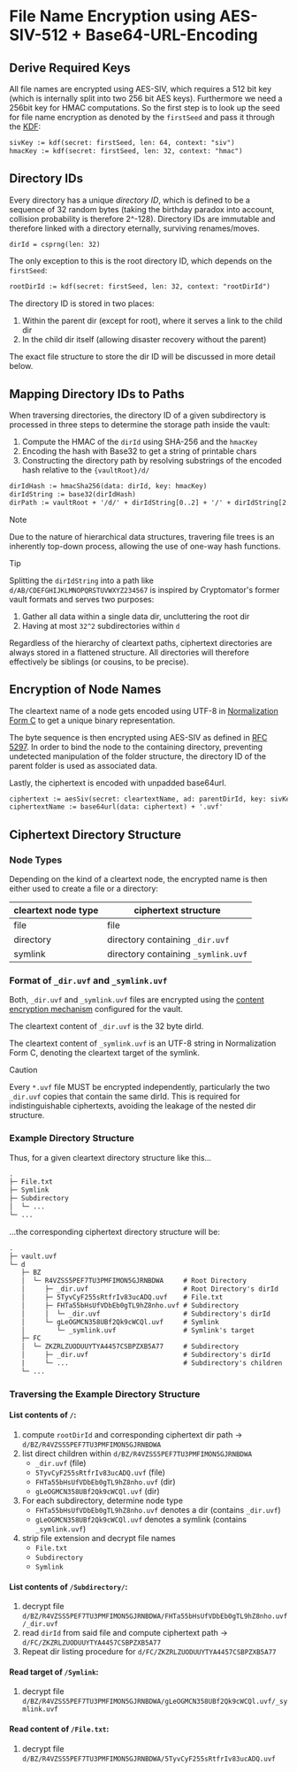 # File Name Encryption using AES-SIV-512 + Base64-URL-Encoding

## Derive Required Keys

All file names are encrypted using AES-SIV, which requires a 512 bit key (which is internally split into two 256 bit AES keys). Furthermore we need a 256bit key for HMAC computations. So the first step is to look up the seed for file name encryption as denoted by the `firstSeed` and pass it through the [KDF](../kdf/README.md):

```txt
sivKey := kdf(secret: firstSeed, len: 64, context: "siv")
hmacKey := kdf(secret: firstSeed, len: 32, context: "hmac")
```

## Directory IDs

Every directory has a unique _directory ID_, which is defined to be a sequence of 32 random bytes (taking the birthday paradox into account, collision probability is therefore 2^-128). Directory IDs are immutable and therefore linked with a directory eternally, surviving renames/moves.

```txt
dirId = csprng(len: 32)
```

The only exception to this is the root directory ID, which depends on the `firstSeed`:

```txt
rootDirId := kdf(secret: firstSeed, len: 32, context: "rootDirId")
```

The directory ID is stored in two places:
1. Within the parent dir (except for root), where it serves a link to the child dir
2. In the child dir itself (allowing disaster recovery without the parent)

The exact file structure to store the dir ID will be discussed in more detail below.

## Mapping Directory IDs to Paths

When traversing directories, the directory ID of a given subdirectory is processed in three steps to determine the storage path inside the vault:

1. Compute the HMAC of the `dirId` using SHA-256 and the `hmacKey`
1. Encoding the hash with Base32 to get a string of printable chars
1. Constructing the directory path by resolving substrings of the encoded hash relative to the `{vaultRoot}/d/`

```txt
dirIdHash := hmacSha256(data: dirId, key: hmacKey)
dirIdString := base32(dirIdHash)
dirPath := vaultRoot + '/d/' + dirIdString[0..2] + '/' + dirIdString[2..32]
```

> [!NOTE]
> Due to the nature of hierarchical data structures, travering file trees is an inherently top-down process, allowing the use of one-way hash functions.

> [!TIP]
> Splitting the `dirIdString` into a path like `d/AB/CDEFGHIJKLMNOPQRSTUVWXYZ234567` is inspired by Cryptomator's former vault formats and serves two purposes:
> 1. Gather all data within a single data dir, uncluttering the root dir
> 2. Having at most `32^2` subdirectories within `d`

Regardless of the hierarchy of cleartext paths, ciphertext directories are always stored in a flattened structure. All directories will therefore effectively be siblings (or cousins, to be precise).


## Encryption of Node Names

The cleartext name of a node gets encoded using UTF-8 in [Normalization Form C](https://unicode.org/reports/tr15/#Norm*Forms) to get a unique binary representation.

The byte sequence is then encrypted using AES-SIV as defined in [RFC 5297](https://tools.ietf.org/html/rfc5297). In order to bind the node to the containing directory, preventing undetected manipulation of the folder structure, the directory ID of the parent folder is used as associated data.

Lastly, the ciphertext is encoded with unpadded base64url.

```txt
ciphertext := aesSiv(secret: cleartextName, ad: parentDirId, key: sivKey)
ciphertextName := base64url(data: ciphertext) + '.uvf'
```

## Ciphertext Directory Structure

### Node Types

Depending on the kind of a cleartext node, the encrypted name is then either used to create a file or a directory:

| cleartext node type | ciphertext structure                |
|---------------------|-------------------------------------|
| file                | file                                |
| directory           | directory containing `_dir.uvf`     |
| symlink             | directory containing `_symlink.uvf` |

### Format of `_dir.uvf` and `_symlink.uvf`

Both, `_dir.uvf` and `_symlink.uvf` files are encrypted using the [content encryption mechanism](../file%20content%20encryption/README.md) configured for the vault.

The cleartext content of `_dir.uvf` is the 32 byte dirId.

The cleartext content of `_symlink.uvf` is an UTF-8 string in Normalization Form C, denoting the cleartext target of the symlink.

> [!CAUTION]
> Every `*.uvf` file MUST be encrypted independently, particularly the two `_dir.uvf` copies that contain the same dirId. This is required for indistinguishable ciphertexts, avoiding the leakage of the nested dir structure.

### Example Directory Structure

Thus, for a given cleartext directory structure like this...

```txt
.
├─ File.txt
├─ Symlink
├─ Subdirectory
│  └─ ...
└─ ...
```

...the corresponding ciphertext directory structure will be:

```txt
.
├─ vault.uvf
└─ d
   ├─ BZ
   │  └─ R4VZSS5PEF7TU3PMFIMON5GJRNBDWA     # Root Directory
   │     ├─ _dir.uvf                        # Root Directory's dirId
   │     ├─ 5TyvCyF255sRtfrIv83ucADQ.uvf    # File.txt
   │     ├─ FHTa55bHsUfVDbEb0gTL9hZ8nho.uvf # Subdirectory
   │     │  └─ _dir.uvf                     # Subdirectory's dirId
   │     └─ gLeOGMCN358UBf2Qk9cWCQl.uvf     # Symlink
   │        └─ _symlink.uvf                 # Symlink's target
   ├─ FC
   │  └─ ZKZRLZUODUUYTYA4457CSBPZXB5A77     # Subdirectory
   │     ├─ _dir.uvf                        # Subdirectory's dirId
   |     └─ ...                             # Subdirectory's children
   └─ ...
```

### Traversing the Example Directory Structure

#### List contents of `/`:

1. compute `rootDirId` and corresponding ciphertext dir path -> `d/BZ/R4VZSS5PEF7TU3PMFIMON5GJRNBDWA`
2. list direct children within `d/BZ/R4VZSS5PEF7TU3PMFIMON5GJRNBDWA`
    * `_dir.uvf` (file)
    * `5TyvCyF255sRtfrIv83ucADQ.uvf` (file)
    * `FHTa55bHsUfVDbEb0gTL9hZ8nho.uvf` (dir)
    * `gLeOGMCN358UBf2Qk9cWCQl.uvf` (dir)
3. For each subdirectory, determine node type
    * `FHTa55bHsUfVDbEb0gTL9hZ8nho.uvf` denotes a dir (contains `_dir.uvf`)
    * `gLeOGMCN358UBf2Qk9cWCQl.uvf` denotes a symlink (contains `_symlink.uvf`)
4. strip file extension and decrypt file names
    * `File.txt`
    * `Subdirectory`
    * `Symlink`

#### List contents of `/Subdirectory/`:

1. decrypt file `d/BZ/R4VZSS5PEF7TU3PMFIMON5GJRNBDWA/FHTa55bHsUfVDbEb0gTL9hZ8nho.uvf/_dir.uvf`
2. read `dirId` from said file and compute ciphertext path -> `d/FC/ZKZRLZUODUUYTYA4457CSBPZXB5A77`
3. Repeat dir listing procedure for `d/FC/ZKZRLZUODUUYTYA4457CSBPZXB5A77`

#### Read target of `/Symlink`:

1. decrypt file `d/BZ/R4VZSS5PEF7TU3PMFIMON5GJRNBDWA/gLeOGMCN358UBf2Qk9cWCQl.uvf/_symlink.uvf`

#### Read content of `/File.txt`:

1. decrypt file `d/BZ/R4VZSS5PEF7TU3PMFIMON5GJRNBDWA/5TyvCyF255sRtfrIv83ucADQ.uvf`